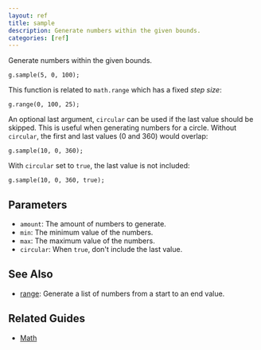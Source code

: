 ```yaml
---
layout: ref
title: sample
description: Generate numbers within the given bounds.
categories: [ref]
---
```

Generate numbers within the given bounds.

    g.sample(5, 0, 100);

This function is related to `math.range` which has a fixed *step size*:

    g.range(0, 100, 25);

An optional last argument, `circular` can be used if the last value should be skipped. This is useful when generating numbers for a circle. Without `circular`, the first and last values (0 and 360) would overlap:

    g.sample(10, 0, 360);

With `circular` set to `true`, the last value is not included:

    g.sample(10, 0, 360, true);

## Parameters
- `amount`: The amount of numbers to generate.
- `min`: The minimum value of the numbers.
- `max`: The maximum value of the numbers.
- `circular`: When `true`, don't include the last value.

## See Also
- [range](/ref/range.html): Generate a list of numbers from a start to an end value.

## Related Guides
- [Math](/guide/math.html)
